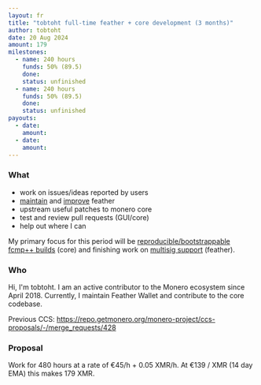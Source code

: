 ```yaml
---
layout: fr
title: "tobtoht full-time feather + core development (3 months)"
author: tobtoht
date: 20 Aug 2024
amount: 179
milestones:
  - name: 240 hours
    funds: 50% (89.5)
    done:
    status: unfinished
  - name: 240 hours
    funds: 50% (89.5)
    done:
    status: unfinished
payouts:
  - date:
    amount:
  - date:
    amount:
---
```


### What

- work on issues/ideas reported by users
- [maintain](https://github.com/feather-wallet/feather/blob/master/MAINTENANCE.md) and [improve](https://featherwallet.org/ideas/) feather
- upstream useful patches to monero core
- test and review pull requests (GUI/core)
- help out where I can

My primary focus for this period will be [reproducible/bootstrappable fcmp++ builds](https://github.com/monero-project/monero/pull/9440) (core) and finishing work on [multisig support](https://github.com/feather-wallet/feather/commit/f944b6e6f78a29abe910b8f1d5d88b7c783553d6) (feather).

### Who

Hi, I'm tobtoht. I am an active contributor to the Monero ecosystem since April 2018. Currently, I maintain Feather Wallet and contribute to the core codebase.

Previous CCS: https://repo.getmonero.org/monero-project/ccs-proposals/-/merge_requests/428

### Proposal

Work for 480 hours at a rate of €45/h + 0.05 XMR/h. At €139 / XMR (14 day EMA) this makes 179 XMR.